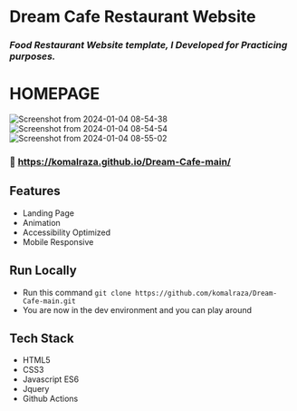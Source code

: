 # Dream Cafe Restaurant Website

### *Food Restaurant Website template, I Developed for Practicing purposes.*



# HOMEPAGE
![Screenshot from 2024-01-04 08-54-38](https://github.com/komalraza/Dream-Cafe-main/assets/38317046/585a9f5f-d363-4cd9-a0f0-3f063ffdc574)
![Screenshot from 2024-01-04 08-54-54](https://github.com/komalraza/Dream-Cafe-main/assets/38317046/c02a3ada-63d5-47ef-9139-67bbba6c2ad8)
![Screenshot from 2024-01-04 08-55-02](https://github.com/komalraza/Dream-Cafe-main/assets/38317046/9ca69e3c-246c-43cb-bce6-370a19dd4594)


### :link: https://komalraza.github.io/Dream-Cafe-main/


## Features

- Landing Page
- Animation 
- Accessibility Optimized
- Mobile Responsive

## Run Locally 

- Run this command `git clone https://github.com/komalraza/Dream-Cafe-main.git`
- You are now in the dev environment and you can play around 

## Tech Stack

- HTML5
- CSS3
- Javascript ES6
- Jquery
- Github Actions
